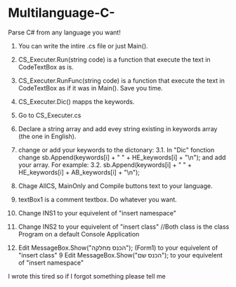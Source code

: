 # Multilanguage-C-
Parse C# from any language you want!
1. You can write the intire .cs file or just Main().
2. CS_Executer.Run(string code) is a function that execute the text in CodeTextBox as is.
3. CS_Executer.RunFunc(string code) is a function that execute the text in CodeTextBox as if it was in Main(). Save you time.
4. CS_Executer.Dic() mapps the keywords.



1. Go to CS_Executer.cs
2. Declare a string array and add evey string existing in keywords array (the one in English).
3. change or add your keywords to the dictonary:
3.1. In "Dic" fonction change sb.Append(keywords[i] + " " + HE_keywords[i] + "\n"); and add your array. For example:
3.2. sb.Append(keywords[i] + " " + HE_keywords[i] + AB_keywords[i] + "\n");
4. Chage AllCS, MainOnly and Compile buttons text to your language.
5. textBox1 is a comment textbox. Do whatever you want.
6. Change INS1 to your equivelent of "insert namespace"
7. Change INS2 to your equivelent of "insert class"
//Both class is the class Program on a default Console Application
8. Edit MessageBox.Show("הכנס מחלקה"); (Form1) to your equivelent of "insert class"
9 Edit MessageBox.Show("הכנס שם"); to your equivelent of "insert namespace"


I wrote this tired so if I forgot something please tell me
